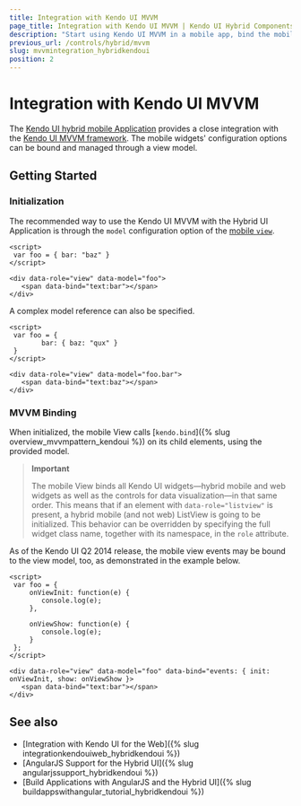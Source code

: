 ```yaml
---
title: Integration with Kendo UI MVVM
page_title: Integration with Kendo UI MVVM | Kendo UI Hybrid Components
description: "Start using Kendo UI MVVM in a mobile app, bind the mobile widget's configuration options and manage them through a view model."
previous_url: /controls/hybrid/mvvm
slug: mvvmintegration_hybridkendoui
position: 2
---
```


# Integration with Kendo UI MVVM

The [Kendo UI hybrid mobile Application](http://demos.telerik.com/kendo-ui/m/index#application/transitions) provides a close integration with the [Kendo UI MVVM framework](http://demos.telerik.com/kendo-ui/mvvm/index). The mobile widgets' configuration options can be bound and managed through a view model.

## Getting Started

### Initialization

The recommended way to use the Kendo UI MVVM with the Hybrid UI Application is through the `model` configuration option of the [mobile `view`](/api/javascript/mobile/ui/view#configuration).



    <script>
     var foo = { bar: "baz" }
    </script>

    <div data-role="view" data-model="foo">
       <span data-bind="text:bar"></span>
    </div>

A complex model reference can also be specified.

    <script>
     var foo = {
            bar: { baz: "qux" }
     }
    </script>

    <div data-role="view" data-model="foo.bar">
       <span data-bind="text:baz"></span>
    </div>

### MVVM Binding

When initialized, the mobile View calls [`kendo.bind`]({% slug overview_mvvmpattern_kendoui %}) on its child elements, using the provided model.

> **Important**
>
> The mobile View binds all Kendo UI widgets&mdash;hybrid mobile and web widgets as well as the controls for data visualization&mdash;in that same order. This means that if an element with `data-role="listview"` is present, a hybrid mobile (and not web) ListView is going to be initialized. This behavior can be overridden by specifying the full widget class name, together with its namespace, in the `role` attribute.

As of the Kendo UI Q2 2014 release, the mobile view events may be bound to the view model, too, as demonstrated in the example below.



    <script>
     var foo = {
         onViewInit: function(e) {
            console.log(e);
         },

         onViewShow: function(e) {
            console.log(e);
         }
     };
    </script>

    <div data-role="view" data-model="foo" data-bind="events: { init: onViewInit, show: onViewShow }>
       <span data-bind="text:bar"></span>
    </div>

## See also

* [Integration with Kendo UI for the Web]({% slug integrationkendouiweb_hybridkendoui %})
* [AngularJS Support for the Hybrid UI]({% slug angularjssupport_hybridkendoui %})
* [Build Applications with AngularJS and the Hybrid UI]({% slug buildappswithangular_tutorial_hybridkendoui %})
